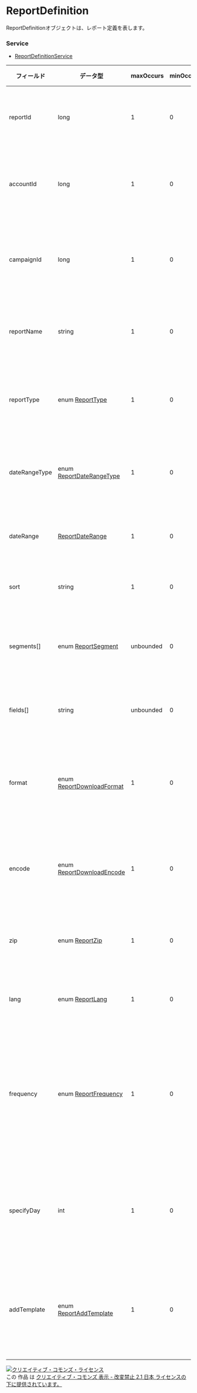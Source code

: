 # ReportDefinition
ReportDefinitionオブジェクトは、レポート定義を表します。
### Service
+ [ReportDefinitionService](../services/ReportDefinitionService.md)

| フィールド | データ型 | maxOccurs | minOccurs | response | add | set | remove | 説明 | 
|---|---|---|---|---|---|---|---|---|
| reportId| long| 1| 0| ○| -| Req| Req| レポートIDです。 |
| accountId| long| 1| 0| ○| -| Req| Req| アカウントIDです。 |
| campaignId| long| 1| 0| ○| Opt| -| -| キャンペーンIDです。 |
| reportName| string| 1| 0| ○| Opt| Opt| -| レポート名です。 |
| reportType| enum <a href="./ReportType.md">ReportType</a>| 1| 0| ○| Req| -| -| レポート種別です。 |
| dateRangeType| enum <a href="./ReportDateRangeType.md">ReportDateRangeType</a>| 1| 0| ○| Req| -| -| 集計期間種別です。 |
| dateRange| <a href="./ReportDateRange.md">ReportDateRange</a>| 1| 0| ○| Opt| -| -| 集計期間です。 |
| sort| string| 1| 0| ○| Opt| -| -| ソートです。 |
| segments[]| enum <a href="./ReportSegment.md">ReportSegment</a>| unbounded| 0| ○| Opt| -| -| 集計分割指定です。 |
| fields[]| string| unbounded| 0| ○| Opt| -| -| 表示項目です。 |
| format| enum <a href="./ReportDownloadFormat.md">ReportDownloadFormat</a>| 1| 0| ○| Opt| -| -| ファイル出力形式です。 |
| encode| enum <a href="./ReportDownloadEncode.md">ReportDownloadEncode</a>| 1| 0| ○| Opt| -| -| 出力文字コードです。 |
| zip| enum <a href="./ReportZip.md">ReportZip</a>| 1| 0| ○| Opt| -| -| zip化の有無です。 |
| lang| enum <a href="./ReportLang.md">ReportLang</a>| 1| 0| ○| Opt| -| -| 出力言語です。 |
| frequency| enum <a href="./ReportFrequency.md">ReportFrequency</a>| 1| 0| ○| Opt| Opt| -| 定期レポート作成タイミングです。 |
| specifyDay| int| 1| 0| ○| Opt| Opt| -| 定期レポート作成日です。 |
| addTemplate| enum <a href="./ReportAddTemplate.md">ReportAddTemplate</a>| 1| 0| ○| Opt| -| -| テンプレートフラグです。 |
<a rel="license" href="http://creativecommons.org/licenses/by-nd/2.1/jp/"><img alt="クリエイティブ・コモンズ・ライセンス" style="border-width:0" src="https://i.creativecommons.org/l/by-nd/2.1/jp/88x31.png" /></a><br />この 作品 は <a rel="license" href="http://creativecommons.org/licenses/by-nd/2.1/jp/">クリエイティブ・コモンズ 表示 - 改変禁止 2.1 日本 ライセンスの下に提供されています。</a>
